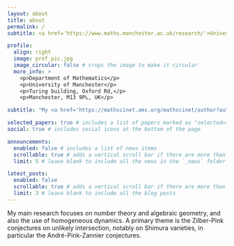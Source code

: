 ```yaml
---
layout: about
title: about
permalink: /
subtitle: <a href='https://www.maths.manchester.ac.uk/research/'>University of Manchester</a>.

profile:
  align: right
  image: prof_pic.jpg
  image_circular: false # crops the image to make it circular
  more_info: >
    <p>Department of Mathematics</p>
    <p>University of Manchester</p>
    <p>Turing building, Oxford Rd,</p>
    <p>Manchester, M13 9PL, UK</p>

subtitle: "My <a href='https://mathscinet.ams.org/mathscinet/author?authorId=875874'>Mathscinet <span style=\"filter: grayscale(100%); -webkit-filter: grayscale(100%);\">🔒</span></a>. My <a href='https://zbmath.org/authors/richard.rodolphe'>zbMathOpen <span style=\"filter: grayscale(100%); -webkit-filter: grayscale(100%);\">🔓</span></a>."

selected_papers: true # includes a list of papers marked as "selected={true}"
social: true # includes social icons at the bottom of the page

announcements:
  enabled: false # includes a list of news items
  scrollable: true # adds a vertical scroll bar if there are more than 3 news items
  limit: 5 # leave blank to include all the news in the `_news` folder

latest_posts:
  enabled: false
  scrollable: true # adds a vertical scroll bar if there are more than 3 new posts items
  limit: 3 # leave blank to include all the blog posts
---
```


My main research focuses on number theory and algebraic geometry, and also the use of homogeneous dynamics. A primary theme is the Zilber-Pink conjectures on unlikely intersection, notably on Shimura varieties, in particular the André-Pink-Zannier conjectures.
